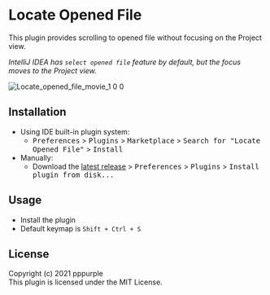 Locate Opened File
===
This plugin provides scrolling to opened file without focusing on the Project view.  
  
*IntelliJ IDEA has `select opened file` feature by default, but the focus moves to the Project view.*  

![Locate_opened_file_movie_1 0 0](https://user-images.githubusercontent.com/5877712/127907532-da7403ad-3c77-4199-97b9-f3e9e66b00eb.gif)

## Installation
- Using IDE built-in plugin system:
    - <kbd>Preferences</kbd> > <kbd>Plugins</kbd> > <kbd>Marketplace</kbd> > <kbd>Search for "Locate Opened File"</kbd> > <kbd>Install</kbd>
- Manually:
    - Download the [latest release](https://plugins.jetbrains.com/plugin/17309-locate-opened-file/versions) > <kbd>Preferences</kbd> > <kbd>Plugins</kbd> > <kbd>Install plugin from disk...</kbd>


## Usage
- Install the plugin
- Default keymap is `Shift + Ctrl + S`
  
## License
Copyright (c) 2021 pppurple  
This plugin is licensed under the MIT License.  
